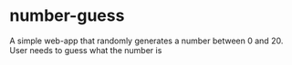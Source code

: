 # number-guess
A simple web-app that randomly generates a number between 0 and 20. User needs to guess what the number is
